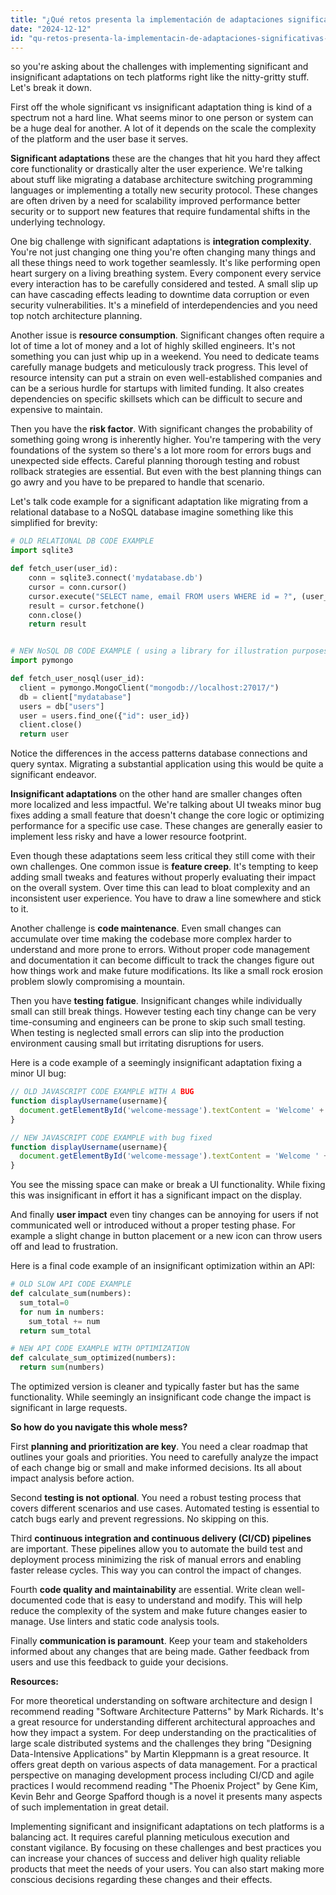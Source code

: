 ```yaml
---
title: "¿Qué retos presenta la implementación de adaptaciones significativas y poco significativas en plataformas tecnológicas?"
date: "2024-12-12"
id: "qu-retos-presenta-la-implementacin-de-adaptaciones-significativas-y-poco-significativas-en-plataformas-tecnolgicas"
---
```


 so you're asking about the challenges with implementing significant and insignificant adaptations on tech platforms right like the nitty-gritty stuff. Let's break it down.

First off the whole significant vs insignificant adaptation thing is kind of a spectrum not a hard line. What seems minor to one person or system can be a huge deal for another. A lot of it depends on the scale the complexity of the platform and the user base it serves.

**Significant adaptations** these are the changes that hit you hard they affect core functionality or drastically alter the user experience. We're talking about stuff like migrating a database architecture switching programming languages or implementing a totally new security protocol. These changes are often driven by a need for scalability improved performance better security or to support new features that require fundamental shifts in the underlying technology.

One big challenge with significant adaptations is **integration complexity**. You're not just changing one thing you're often changing many things and all these things need to work together seamlessly. It's like performing open heart surgery on a living breathing system. Every component every service every interaction has to be carefully considered and tested. A small slip up can have cascading effects leading to downtime data corruption or even security vulnerabilities. It's a minefield of interdependencies and you need top notch architecture planning.

Another issue is **resource consumption**. Significant changes often require a lot of time a lot of money and a lot of highly skilled engineers. It's not something you can just whip up in a weekend. You need to dedicate teams carefully manage budgets and meticulously track progress. This level of resource intensity can put a strain on even well-established companies and can be a serious hurdle for startups with limited funding. It also creates dependencies on specific skillsets which can be difficult to secure and expensive to maintain.

Then you have the **risk factor**. With significant changes the probability of something going wrong is inherently higher. You're tampering with the very foundations of the system so there's a lot more room for errors bugs and unexpected side effects. Careful planning thorough testing and robust rollback strategies are essential. But even with the best planning things can go awry and you have to be prepared to handle that scenario.

Let's talk code example for a significant adaptation like migrating from a relational database to a NoSQL database imagine something like this simplified for brevity:

```python
# OLD RELATIONAL DB CODE EXAMPLE
import sqlite3

def fetch_user(user_id):
    conn = sqlite3.connect('mydatabase.db')
    cursor = conn.cursor()
    cursor.execute("SELECT name, email FROM users WHERE id = ?", (user_id,))
    result = cursor.fetchone()
    conn.close()
    return result


# NEW NoSQL DB CODE EXAMPLE ( using a library for illustration purposes)
import pymongo

def fetch_user_nosql(user_id):
  client = pymongo.MongoClient("mongodb://localhost:27017/")
  db = client["mydatabase"]
  users = db["users"]
  user = users.find_one({"id": user_id})
  client.close()
  return user
```
Notice the differences in the access patterns database connections and query syntax. Migrating a substantial application using this would be quite a significant endeavor.

**Insignificant adaptations** on the other hand are smaller changes often more localized and less impactful. We're talking about UI tweaks minor bug fixes adding a small feature that doesn't change the core logic or optimizing performance for a specific use case. These changes are generally easier to implement less risky and have a lower resource footprint.

Even though these adaptations seem less critical they still come with their own challenges. One common issue is **feature creep**. It's tempting to keep adding small tweaks and features without properly evaluating their impact on the overall system. Over time this can lead to bloat complexity and an inconsistent user experience. You have to draw a line somewhere and stick to it.

Another challenge is **code maintenance**. Even small changes can accumulate over time making the codebase more complex harder to understand and more prone to errors. Without proper code management and documentation it can become difficult to track the changes figure out how things work and make future modifications. Its like a small rock erosion problem slowly compromising a mountain.

Then you have **testing fatigue**. Insignificant changes while individually small can still break things. However testing each tiny change can be very time-consuming and engineers can be prone to skip such small testing. When testing is neglected small errors can slip into the production environment causing small but irritating disruptions for users.

Here is a code example of a seemingly insignificant adaptation fixing a minor UI bug:

```javascript
// OLD JAVASCRIPT CODE EXAMPLE WITH A BUG
function displayUsername(username){
  document.getElementById('welcome-message').textContent = 'Welcome' + username;
}

// NEW JAVASCRIPT CODE EXAMPLE with bug fixed
function displayUsername(username){
  document.getElementById('welcome-message').textContent = 'Welcome ' + username;
}

```
You see the missing space can make or break a UI functionality. While fixing this was insignificant in effort it has a significant impact on the display.

And finally **user impact** even tiny changes can be annoying for users if not communicated well or introduced without a proper testing phase. For example a slight change in button placement or a new icon can throw users off and lead to frustration.

Here is a final code example of an insignificant optimization within an API:

```python
# OLD SLOW API CODE EXAMPLE
def calculate_sum(numbers):
  sum_total=0
  for num in numbers:
    sum_total += num
  return sum_total

# NEW API CODE EXAMPLE WITH OPTIMIZATION
def calculate_sum_optimized(numbers):
  return sum(numbers)
```

The optimized version is cleaner and typically faster but has the same functionality. While seemingly an insignificant code change the impact is significant in large requests.

**So how do you navigate this whole mess?**

First **planning and prioritization are key**. You need a clear roadmap that outlines your goals and priorities. You need to carefully analyze the impact of each change big or small and make informed decisions. Its all about impact analysis before action.

Second **testing is not optional**. You need a robust testing process that covers different scenarios and use cases. Automated testing is essential to catch bugs early and prevent regressions. No skipping on this.

Third **continuous integration and continuous delivery (CI/CD) pipelines** are important. These pipelines allow you to automate the build test and deployment process minimizing the risk of manual errors and enabling faster release cycles. This way you can control the impact of changes.

Fourth **code quality and maintainability** are essential. Write clean well-documented code that is easy to understand and modify. This will help reduce the complexity of the system and make future changes easier to manage. Use linters and static code analysis tools.

Finally **communication is paramount**. Keep your team and stakeholders informed about any changes that are being made. Gather feedback from users and use this feedback to guide your decisions.

**Resources:**

For more theoretical understanding on software architecture and design I recommend reading "Software Architecture Patterns" by Mark Richards. It's a great resource for understanding different architectural approaches and how they impact a system.
For deep understanding on the practicalities of large scale distributed systems and the challenges they bring "Designing Data-Intensive Applications" by Martin Kleppmann is a great resource. It offers great depth on various aspects of data management.
For a practical perspective on managing development process including CI/CD and agile practices I would recommend reading "The Phoenix Project" by Gene Kim, Kevin Behr and George Spafford though is a novel it presents many aspects of such implementation in great detail.

Implementing significant and insignificant adaptations on tech platforms is a balancing act. It requires careful planning meticulous execution and constant vigilance. By focusing on these challenges and best practices you can increase your chances of success and deliver high quality reliable products that meet the needs of your users. You can also start making more conscious decisions regarding these changes and their effects.
